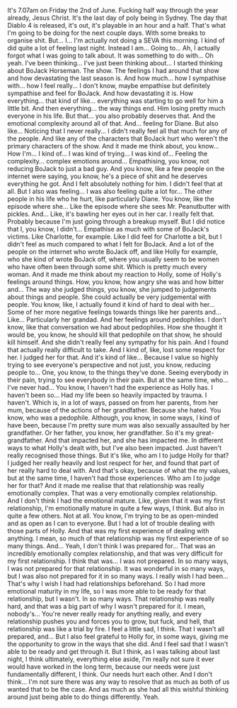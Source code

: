 ﻿It's 7.07am on Friday the 2nd of June.
Fucking half way through the year already, Jesus Christ.
It's the last day of poly being in Sydney.
The day that Diablo 4 is released, it's out, it's playable in an hour and a half.
That's what I'm going to be doing for the next couple days.
With some breaks to organise shit.
But...
I...
I'm actually not doing a SEVA this morning. I kind of did quite a lot of feeling last night.
Instead I am...
Going to...
Ah, I actually forgot what I was going to talk about. It was something to do with... Oh yeah.
I've been thinking... I've just been thinking about...
I started thinking about BoJack Horseman.
The show.
The feelings I had around that show and how devastating the last season is.
And how much... how I sympathise with... how I feel really...
I don't know, maybe empathise but definitely sympathise and feel for BoJack.
And how devastating it is.
How everything... that kind of like... everything was starting to go well for him a little bit.
And then everything... the way things end.
Him losing pretty much everyone in his life.
But that... you also probably deserves that.
And the emotional complexity around all of that.
And... feeling for Diane.
But also like...
Noticing that I never really... I didn't really feel all that much for any of the people.
And like any of the characters that BoJack hurt who weren't the primary characters of the show.
And it made me think about, you know...
How I'm... I kind of... I was kind of trying... I was kind of...
Feeling the complexity... complex emotions around...
Empathising, you know, not reducing BoJack to just a bad guy.
And you know, like a few people on the internet were saying, you know, he's a piece of shit and he deserves everything he got.
And I felt absolutely nothing for him.
I didn't feel that at all.
But I also was feeling...
I was also feeling quite a lot for...
The other people in his life who he hurt, like particularly Diane.
You know, like the episode where she...
Like the episode where she sees Mr. Peanutbutter with pickles.
And...
Like, it's bawling her eyes out in her car. I really felt that.
Probably because I'm just going through a breakup myself.
But I did notice that I, you know, I didn't...
Empathise as much with some of BoJack's victims.
Like Charlotte, for example.
Like I did feel for Charlotte a bit, but I didn't feel as much compared to what I felt for BoJack.
And a lot of the people on the internet who wrote BoJack off, and like Holly for example,
who she kind of wrote BoJack off, where you usually seem to be women who have often been through some shit.
Which is pretty much every woman.
And it made me think about my reaction to Holly, some of Holly's feelings around things.
How, you know, how angry she was and how bitter and...
The way she judged things, you know, she jumped to judgements about things and people.
She could actually be very judgemental with people.
You know, like, I actually found it kind of hard to deal with her...
Some of her more negative feelings towards things like her parents and...
Like...
Particularly her grandad.
And her feelings around pedophiles.
I don't know, like that conversation we had about pedophiles.
How she thought it would be, you know, he should kill that pedophile on that show, he should kill himself.
And she didn't really feel any sympathy for his pain.
And I found that actually really difficult to take.
And I kind of, like, lost some respect for her.
I judged her for that.
And it's kind of like... Because I value so highly trying to see everyone's perspective and not just, you know, reducing people to...
One, you know, to the things they've done.
Seeing everybody in their pain, trying to see everybody in their pain.
But at the same time, who... I've never had... You know, I haven't had the experience as Holly has.
I haven't been so... Had my life been so heavily impacted by trauma.
I haven't.
Which is, in a lot of ways, passed on from her parents, from her mum, because of the actions of her grandfather.
Because she hated.
You know, who was a pedophile.
Although, you know, in some ways, I kind of have been, because I'm pretty sure mum was also sexually assaulted by her grandfather.
Or her father, you know, her grandfather. So it's my great-grandfather.
And that impacted her, and she has impacted me.
In different ways to what Holly's dealt with, but I've also been impacted.
Just haven't really recognised those things.
But it's like, who am I to judge Holly for that?
I judged her really heavily and lost respect for her, and found that part of her really hard to deal with.
And that's okay, because of what the my values, but at the same time, I haven't had those experiences.
Who am I to judge her for that?
And it made me realise that that relationship was really emotionally complex.
That was a very emotionally complex relationship.
And I don't think I had the emotional mature.
Like, given that it was my first relationship, I'm emotionally mature in quite a few ways, I think.
But also in quite a few others. Not at all.
You know, I'm trying to be as open-minded and as open as I can to everyone.
But I had a lot of trouble dealing with those parts of Holly.
And that was my first experience of dealing with anything.
I mean, so much of that relationship was my first experience of so many things.
And...
Yeah, I don't think I was prepared for...
That was an incredibly emotionally complex relationship, and that was very difficult for my first relationship.
I think that was... I was not prepared.
In so many ways, I was not prepared for that relationship.
It was wonderful in so many ways, but I was also not prepared for it in so many ways.
I really wish I had been... That's why I wish I had had relationships beforehand.
So I had more emotional maturity in my life, so I was more able to be ready for that relationship, but I wasn't.
In so many ways.
That relationship was really hard, and that was a big part of why I wasn't prepared for it.
I mean, nobody's... You're never really ready for anything really, and every relationship pushes you and forces you to grow, but fuck, and hell, that relationship was like a trial by fire.
I feel a little sad, I think.
That I wasn't all prepared, and...
But I also feel grateful to Holly for, in some ways, giving me the opportunity to grow in the ways that she did.
And I feel sad that I wasn't able to be ready and get through it.
But I think, as I was talking about last night, I think ultimately, everything else aside, I'm really not sure it ever would have worked in the long term, because our needs were just fundamentally different, I think.
Our needs hurt each other.
And I don't think... I'm not sure there was any way to resolve that as much as both of us wanted that to be the case.
And as much as she had all this wishful thinking around just being able to do things differently.
Yeah.
